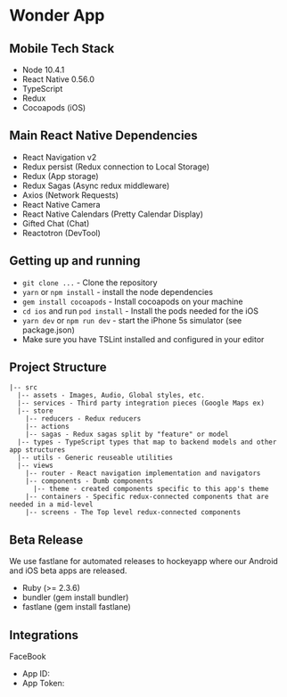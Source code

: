 # Wonder App

## Mobile Tech Stack
- Node 10.4.1
- React Native 0.56.0
- TypeScript
- Redux
- Cocoapods (iOS)

## Main React Native Dependencies
- React Navigation v2
- Redux persist (Redux connection to Local Storage)
- Redux (App storage)
- Redux Sagas (Async redux middleware)
- Axios (Network Requests)
- React Native Camera
- React Native Calendars (Pretty Calendar Display)
- Gifted Chat (Chat)
- Reactotron (DevTool)


## Getting up and running
- `git clone ...` - Clone the repository
- `yarn` or `npm install` - install the node dependencies
- `gem install cocoapods` - Install cocoapods on your machine
- `cd ios` and run `pod install` - Install the pods needed for the iOS
- `yarn dev` or `npm run dev` - start the iPhone 5s simulator (see package.json)
- Make sure you have TSLint installed and configured in your editor

## Project Structure

```
|-- src
  |-- assets - Images, Audio, Global styles, etc.
  |-- services - Third party integration pieces (Google Maps ex)
  |-- store
    |-- reducers - Redux reducers
    |-- actions
    |-- sagas - Redux sagas split by "feature" or model
  |-- types - TypeScript types that map to backend models and other app structures
  |-- utils - Generic reuseable utilities
  |-- views
    |-- router - React navigation implementation and navigators
    |-- components - Dumb components
      |-- theme - created components specific to this app's theme
    |-- containers - Specific redux-connected components that are needed in a mid-level
    |-- screens - The Top level redux-connected components
```

## Beta Release
We use fastlane for automated releases to hockeyapp where our Android and iOS beta apps are released.

- Ruby (>= 2.3.6)
- bundler (gem install bundler)
- fastlane (gem install fastlane)

## Integrations

FaceBook
- App ID: 
- App Token: 
